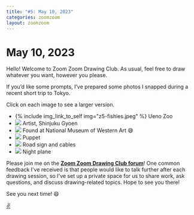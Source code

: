 ```yaml
---
title: "#5: May 10, 2023"
categories: zoomzoom
layout: zoomzoom
---
```


# May 10, 2023

Hello! Welcome to Zoom Zoom Drawing Club. As usual, feel free to draw whatever you want, however you please.

If you’d like some prompts, I’ve prepared some photos I snapped during a recent short trip to Tokyo.

Click on each image to see a larger version.


<ul class="reference-photos">
  <li>
    {% include img_link_to_self img="z5-fishies.jpeg" %}
    <span>Ueno Zoo</span>
  </li>
  <li>
    <a href="/assets/images/zoomzoom/z5-artist.jpeg"><img src="/assets/images/zoomzoom/z5-artist.jpeg"></a>
    <span>Artist, Shinjuku Gyoen</span>
  </li>
  <li>
    <a href="/assets/images/zoomzoom/z5-head.jpeg"><img src="/assets/images/zoomzoom/z5-head.jpeg"></a>
    <span>Found at National Museum of Western Art 😅</span>
  </li>
  <li>
    <a href="/assets/images/zoomzoom/z5-puppet.jpeg"><img src="/assets/images/zoomzoom/z5-puppet.jpeg"></a>
    <span>Puppet</span>
  </li>
  <li>
    <a href="/assets/images/zoomzoom/z5-road.jpeg"><img src="/assets/images/zoomzoom/z5-road.jpeg"></a>
    <span>Road sign and cables</span>
  </li>
  <li>
    <a href="/assets/images/zoomzoom/z5-night-plane.jpeg"><img src="/assets/images/zoomzoom/z5-night-plane.jpeg"></a>
    <span>Night plane</span>
  </li>
</ul>


Please join me on the **[Zoom Zoom Drawing Club forum](https://ponder.us/join/394ba2b9)**! 
One common feedback I've received is that people would like to
talk further after each drawing session, so
I've set up a private space for us to share work, ask questions, and discuss
drawing-related topics. Hope to see you there!

See you next time! 😄

<div class="footer-symbol"><a href="https://mrshawnliu.com">✌</a></div>
